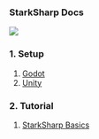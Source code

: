 <h3>StarkSharp Docs</h3>

<img src="https://img.shields.io/badge/Version-0.3-green">

<h3>1. Setup</h3>

1. [Godot](./Platforms/Godot/Setup.md)
2. [Unity](./Platforms/Unity/Setup.md)

<h3>2. Tutorial</h3>

1. [StarkSharp Basics](./Tutorial/StarkSharpBasics.md)
